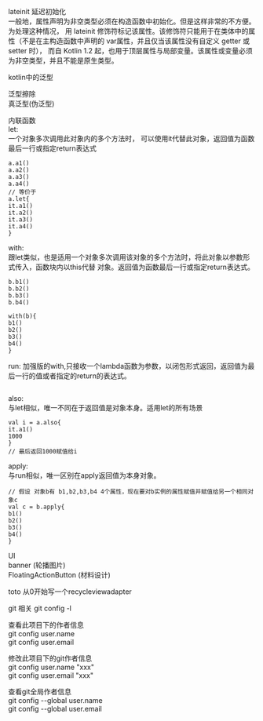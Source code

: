 lateinit 延迟初始化  
一般地，属性声明为非空类型必须在构造函数中初始化。但是这样非常的不方便。为处理这种情况，
用 lateinit 修饰符标记该属性。该修饰符只能用于在类体中的属性（不是在主构造函数中声明的 var属性，并且仅当该属性没有自定义 getter 或 setter 时），
而自 Kotlin 1.2 起，也用于顶层属性与局部变量。该属性或变量必须为非空类型，并且不能是原生类型。   

kotlin中的泛型          

泛型擦除  
真泛型(伪泛型)  

内联函数  
let:  
一个对象多次调用此对象内的多个方法时，
可以使用it代替此对象，返回值为函数最后一行或指定return表达式       
```
a.a1()
a.a2()
a.a3()
a.a4()
// 等价于
a.let{
it.a1()
it.a2()
it.a3()
it.a4()
}
```
with:   
跟let类似，也是适用一个对象多次调用该对象的多个方法时，将此对象以参数形式传入，函数块内以this代替
对象。返回值为函数最后一行或指定return表达式。
```
b.b1()
b.b2()
b.b3()
b.b4()

with(b){
b1()
b2()
b3()
b4()
}
```
run:
加强版的with,只接收一个lambda函数为参数，以闭包形式返回，返回值为最后一行的值或者指定的return的表达式。   
```

```
also:  
与let相似，唯一不同在于返回值是对象本身。适用let的所有场景
```
val i = a.also{
it.a1()
1000
}
// 最后返回1000赋值给i
```
apply:  
与run相似，唯一区别在apply返回值为本身对象。
```
// 假设 对象b有 b1,b2,b3,b4 4个属性，现在要对b实例的属性赋值并赋值给另一个相同对象c
val c = b.apply{
b1()
b2()
b3()
b4()
}
```
UI  
banner (轮播图片)   
FloatingActionButton  (材料设计)   

toto
从0开始写一个recycleviewadapter

git 相关
git config -l

查看此项目下的作者信息   
git config user.name    
git config user.email   

修改此项目下的git作者信息  
git config user.name "xxx"  
git config user.email "xxx"   

查看git全局作者信息  
git config --global user.name  
git config --global user.email  